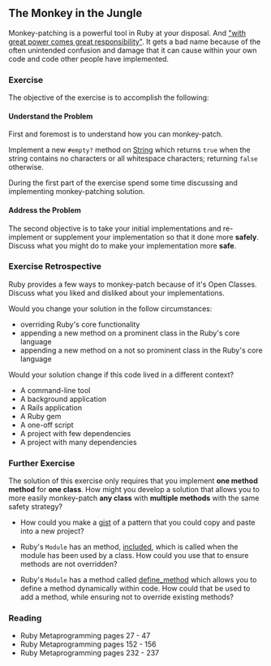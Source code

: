 ## The Monkey in the Jungle

Monkey-patching is a powerful tool in Ruby at your disposal. And ["with great power comes great responsibility"](http://en.wikipedia.org/wiki/Uncle_Ben#.22With_great_power_comes_great_responsibility.22). It gets a bad name because of the often unintended confusion and damage that it can cause within your own code and code other people have implemented. 


### Exercise

The objective of the exercise is to accomplish the following:

#### Understand the Problem

First and foremost is to understand how you can monkey-patch.

Implement a new `#empty?` method on
[String](http://rubydoc.info/stdlib/core/1.9.3/String) which returns `true` when
the string contains no characters or all whitespace characters; returning
`false` otherwise.

During the first part of the exercise spend some time discussing and
implementing monkey-patching solution.

#### Address the Problem

The second objective is to take your initial implementations and re-implement or
supplement your implementation so that it done more **safely**. Discuss what you
might do to make your implementation more **safe**.

### Exercise Retrospective

Ruby provides a few ways to monkey-patch because of it's Open Classes. Discuss
what you liked and disliked about your implementations.

Would you change your solution in the follow circumstances:

* overriding Ruby's core functionality
* appending a new method on a prominent class in the Ruby's core language
* appending a new method on a not so prominent class in the Ruby's core language

Would your solution change if this code lived in a different context?

* A command-line tool
* A background application
* A Rails application
* A Ruby gem
* A one-off script
* A project with few dependencies
* A project with many dependencies

### Further Exercise

The solution of this exercise only requires that you implement **one method
method** for **one class**. How might you develop a solution that allows you to
more easily monkey-patch **any class** with **multiple methods** with the same
safety strategy?

* How could you make a [gist](https://gist.github.com/) of a pattern that you
  could copy and paste into a new project?

* Ruby's `Module` has an method,
  [included](http://rubydoc.info/stdlib/core/1.9.3/Module:included), which is
  called when the module has been used by a class. How could you use that to
  ensure methods are not overridden?

* Ruby's `Module` has a method called 
  [define_method](http://rubydoc.info/stdlib/core/1.9.3/Module:define_method)
  which allows you to define a method dynamically within code. How could that be
  used to add a method, while ensuring not to override existing methods?


### Reading

* Ruby Metaprogramming pages 27 - 47
* Ruby Metaprogramming pages 152 - 156
* Ruby Metaprogramming pages 232 - 237


